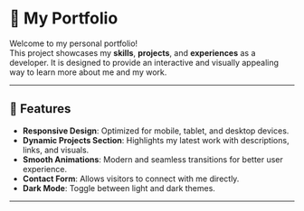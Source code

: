 # 🌟 My Portfolio

Welcome to my personal portfolio!  
This project showcases my **skills**, **projects**, and **experiences** as a developer. It is designed to provide an interactive and visually appealing way to learn more about me and my work.

---

## 🚀 Features

- **Responsive Design**: Optimized for mobile, tablet, and desktop devices.
- **Dynamic Projects Section**: Highlights my latest work with descriptions, links, and visuals.
- **Smooth Animations**: Modern and seamless transitions for better user experience.
- **Contact Form**: Allows visitors to connect with me directly.
- **Dark Mode**: Toggle between light and dark themes.

---

